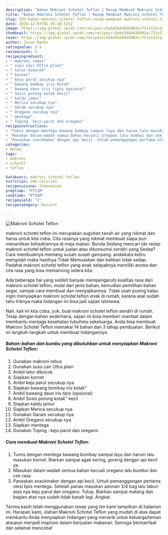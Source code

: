 ```yaml
---
description: "Bahan Makroni Schotel Teflon | Resep Membuat Makroni Schotel Teflon Yang Bisa Manjain Lidah"
title: "Bahan Makroni Schotel Teflon | Resep Membuat Makroni Schotel Teflon Yang Bisa Manjain Lidah"
slug: 593-bahan-makroni-schotel-teflon-resep-membuat-makroni-schotel-teflon-yang-bisa-manjain-lidah
date: 2020-12-07T01:39:10.525Z
image: https://img-global.cpcdn.com/recipes/c6abd3b4d936902e/751x532cq70/makroni-schotel-teflon-foto-resep-utama.jpg
thumbnail: https://img-global.cpcdn.com/recipes/c6abd3b4d936902e/751x532cq70/makroni-schotel-teflon-foto-resep-utama.jpg
cover: https://img-global.cpcdn.com/recipes/c6abd3b4d936902e/751x532cq70/makroni-schotel-teflon-foto-resep-utama.jpg
author: Jason Banks
ratingvalue: 3.4
reviewcount: 5
recipeingredient:
- " makroni rebus"
- " susu cair Ultra plain"
- " telur dikocok"
- " kornet"
- " keju parut secukup nya"
- " bawang bombay iris kotak"
- " bawang daun iris tipis opsional"
- " Sosis potong kotak kecil"
- " kaldu jamur"
- " Merica secukup nya"
- " Garam secukup nya"
- " Oregano secukup nya"
- " mentega"
- " Toping  keju parut dan oregano"
recipeinstructions:
- "Tumis dengan mentega bawang bombay sampai layu dan harum lalu masukan kornet. Biarkan sampai agak kering, goreng dengan api kecil ya."
- "Masukan dalam wadah semua bahan kecuali oregano lalu bumbui dan cek rasa"
- "Panaskan snackmaker dengan api kecil. Untuk pemanggangan pertama olesi tipis mentega. Setelah panas masukan adonan 3/4 bag lalu taburi atas nya keju parut dan oregano. Tutup. Biarkan sampai matang dan bagian atas nya sudah tidak basah lagi. Angkat"
categories:
- Resep
tags:
- makroni
- schotel
- teflon

katakunci: makroni schotel teflon 
nutrition: 209 calories
recipecuisine: Indonesian
preptime: "PT11M"
cooktime: "PT55M"
recipeyield: "2"
recipecategory: Dessert

---
```



![Makroni Schotel Teflon](https://img-global.cpcdn.com/recipes/c6abd3b4d936902e/751x532cq70/makroni-schotel-teflon-foto-resep-utama.jpg)


makroni schotel teflon ini merupakan suguhan tanah air yang nikmat dan harus untuk kita coba. Cita rasanya yang nikmat membuat siapa pun menantikan kehadirannya di meja makan.
Bunda Sedang mencari ide resep makroni schotel teflon untuk jualan atau dikonsumsi sendiri yang Sedap? Cara membuatnya memang susah-susah gampang. andaikata keliru mengolah maka hasilnya Tidak Memuaskan dan bahkan tidak sedap. Padahal makroni schotel teflon yang enak selayaknya memiliki aroma dan cita rasa yang bisa memancing selera kita.

Ada beberapa hal yang sedikit banyak mempengaruhi kualitas rasa dari makroni schotel teflon, mulai dari jenis bahan, kemudian pemilihan bahan segar, sampai cara membuat dan menyajikannya. Tidak usah pusing kalau ingin menyiapkan makroni schotel teflon enak di rumah, karena asal sudah tahu triknya maka hidangan ini bisa jadi sajian istimewa.




Nah, kali ini kita coba, yuk, buat makroni schotel teflon sendiri di rumah. Tetap dengan bahan sederhana, sajian ini bisa memberi manfaat dalam membantu menjaga kesehatan tubuhmu sekeluarga. Anda bisa membuat Makroni Schotel Teflon memakai 14 bahan dan 3 tahap pembuatan. Berikut ini langkah-langkah untuk membuat hidangannya.

<!--inarticleads1-->

##### Bahan-bahan dan bumbu yang dibutuhkan untuk menyiapkan Makroni Schotel Teflon:

1. Gunakan  makroni rebus
1. Gunakan  susu cair Ultra plain
1. Ambil  telur dikocok
1. Siapkan  kornet
1. Ambil  keju parut secukup nya
1. Siapkan  bawang bombay iris kotak&#34;
1. Ambil  bawang daun iris tipis (opsional)
1. Ambil  Sosis potong kotak&#34; kecil
1. Siapkan  kaldu jamur
1. Siapkan  Merica secukup nya
1. Gunakan  Garam secukup nya
1. Ambil  Oregano secukup nya
1. Siapkan  mentega
1. Gunakan  Toping : keju parut dan oregano




<!--inarticleads2-->

##### Cara membuat Makroni Schotel Teflon:

1. Tumis dengan mentega bawang bombay sampai layu dan harum lalu masukan kornet. Biarkan sampai agak kering, goreng dengan api kecil ya.
1. Masukan dalam wadah semua bahan kecuali oregano lalu bumbui dan cek rasa
1. Panaskan snackmaker dengan api kecil. Untuk pemanggangan pertama olesi tipis mentega. Setelah panas masukan adonan 3/4 bag lalu taburi atas nya keju parut dan oregano. Tutup. Biarkan sampai matang dan bagian atas nya sudah tidak basah lagi. Angkat




Terima kasih telah menggunakan resep yang tim kami tampilkan di halaman ini. Harapan kami, olahan Makroni Schotel Teflon yang mudah di atas dapat membantu Anda menyiapkan hidangan yang menarik untuk keluarga/teman ataupun menjadi inspirasi dalam berjualan makanan. Semoga bermanfaat dan selamat mencoba!
